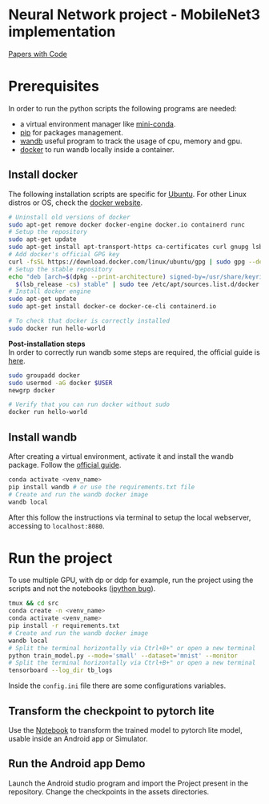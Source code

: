 # Neural Network project - MobileNet3 implementation
[Papers with Code](https://paperswithcode.com/method/mobilenetv3)

# Prerequisites
In order to run the python scripts the following programs are needed:
- a virtual environment manager like [mini-conda](https://docs.conda.io/en/latest/miniconda.html).
- [pip](https://pip.pypa.io/en/stable/installation/) for packages management.
- [wandb](https://wandb.ai/site) useful program to track the usage of cpu, memory and gpu.
- [docker](https://docs.docker.com/engine/install/ubuntu/) to run wandb locally inside a container.

## Install docker
The following installation scripts are specific for [Ubuntu](https://docs.docker.com/engine/install/ubuntu/#install-using-the-repository). For other Linux distros or OS, check the [docker website](https://docs.docker.com/engine/install/).
```bash
# Uninstall old versions of docker
sudo apt-get remove docker docker-engine docker.io containerd runc
# Setup the repository
sudo apt-get update
sudo apt-get install apt-transport-https ca-certificates curl gnupg lsb-release
# Add docker's official GPG key
curl -fsSL https://download.docker.com/linux/ubuntu/gpg | sudo gpg --dearmor -o /usr/share/keyrings/docker-archive-keyring.gpg
# Setup the stable repository
echo "deb [arch=$(dpkg --print-architecture) signed-by=/usr/share/keyrings/docker-archive-keyring.gpg] https://download.docker.com/linux/ubuntu \
  $(lsb_release -cs) stable" | sudo tee /etc/apt/sources.list.d/docker.list > /dev/null
# Install docker engine
sudo apt-get update
sudo apt-get install docker-ce docker-ce-cli containerd.io

# To check that docker is correctly installed
sudo docker run hello-world
```

**Post-installation steps**  
In order to correctly run wandb some steps are required, the official guide is [here](https://docs.docker.com/engine/install/linux-postinstall/).
```bash
sudo groupadd docker
sudo usermod -aG docker $USER
newgrp docker

# Verify that you can run docker without sudo
docker run hello-world
```

## Install wandb
After creating a virtual environment, activate it and install the wandb package. Follow the [official guide](https://docs.wandb.ai/guides/self-hosted/local).
```bash
conda activate <venv_name>
pip install wandb # or use the requirements.txt file
# Create and run the wandb docker image
wandb local 
```
After this follow the instructions via terminal to setup the local webserver, accessing to `localhost:8080`.

# Run the project
To use multiple GPU, with dp or ddp for example, run the project using the scripts and not the notebooks ([ipython bug](https://github.com/ipython/ipython/issues/12396)).

```bash
tmux && cd src
conda create -n <venv_name>
conda activate <venv_name>
pip install -r requirements.txt
# Create and run the wandb docker image
wandb local
# Split the terminal horizontally via Ctrl+B+" or open a new terminal
python train_model.py --mode='small' --dataset='mnist' --monitor
# Split the terminal horizontally via Ctrl+B+" or open a new terminal
tensorboard --log_dir tb_logs
```

Inside the `config.ini` file there are some configurations variables.


## Transform the checkpoint to pytorch lite
Use the [Notebook](./notebooks/convert_to_mobile.ipynb) to transform the trained model to pytorch lite model, usable inside an Android app or Simulator.

## Run the Android app Demo
Launch the Android studio program and import the Project present in the repository. Change the checkpoints in the assets directories.
